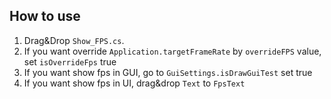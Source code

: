 ## How to use

1. Drag&Drop `Show_FPS.cs`.
2. If you want override `Application.targetFrameRate` by `overrideFPS` value, set `isOverrideFps` true
3. If you want show fps in GUI, go to `GuiSettings.isDrawGuiTest` set true
4. If you want show fps in UI, drag&drop `Text` to `FpsText`
